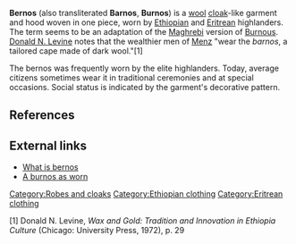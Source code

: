 **Bernos** (also transliterated **Barnos**, **Burnos**) is a
[wool](wool "wikilink") [cloak](cloak "wikilink")-like garment and hood
woven in one piece, worn by [Ethiopian](Ethiopia "wikilink") and
[Eritrean](Eritrea "wikilink") highlanders. The term seems to be an
adaptation of the [Maghrebi](Maghreb "wikilink") version of
[Burnous](Burnous "wikilink"). [Donald N.
Levine](Donald_N._Levine "wikilink") notes that the wealthier men of
[Menz](Menz "wikilink") "wear the *barnos*, a tailored cape made of dark
wool."[1]

The bernos was frequently worn by the elite highlanders. Today, average
citizens sometimes wear it in traditional ceremonies and at special
occasions. Social status is indicated by the garment's decorative
pattern.

## References

<references/>

## External links

-   [What is
    bernos](https://web.archive.org/web/20070928145612/http://www.bernos.org/blog/2006/10/12/what-is-bernos/)
-   [A burnos as worn](http://www.blairunderwood.com/images/turbon2.jpg)

[Category:Robes and cloaks](Category:Robes_and_cloaks "wikilink")
[Category:Ethiopian clothing](Category:Ethiopian_clothing "wikilink")
[Category:Eritrean clothing](Category:Eritrean_clothing "wikilink")

[1] Donald N. Levine, *Wax and Gold: Tradition and Innovation in
Ethiopia Culture* (Chicago: University Press, 1972), p. 29